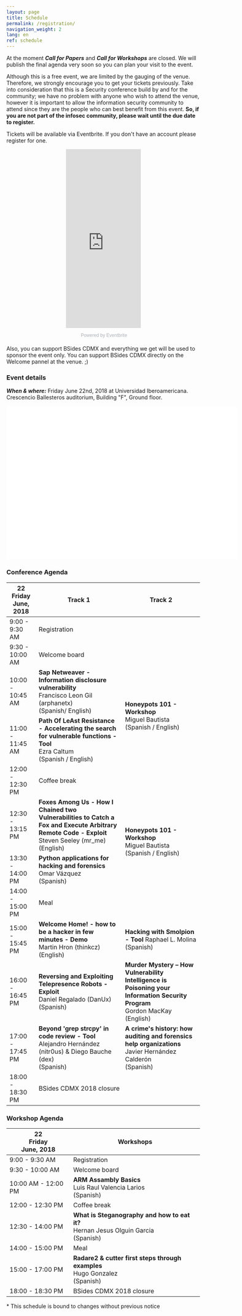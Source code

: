 ```yaml
---
layout: page
title: Schedule
permalink: /registration/
navigation_weight: 2
lang: en
ref: schedule
---
```


At the moment ***Call for Papers*** and ***Call for Workshops*** are closed. We will publish the final agenda very soon so you can plan your visit to the event.

Although this is a free event, we are limited by the gauging of the venue. Therefore, we strongly encourage you to get your tickets previously. Take into consideration that this is a Security conference build by and for the community; we have no problem with anyone who wish to attend the venue, however it is important to allow the information security community to attend since they are the people who can best benefit from this event. **So, if you are not part of the infosec community, please wait until the due date to register.**

Tickets will be available via Eventbrite. If you don't have an account please register for one.

<center>
<div style="width:195px; text-align:center;" ><iframe  src="https://www.eventbrite.es/countdown-widget?eid=46003210842" frameborder="0" height="466" width="195" marginheight="0" marginwidth="0" scrolling="no" allowtransparency="true"></iframe><div style="font-family:Helvetica, Arial; font-size:12px; padding:10px 0 5px; margin:2px; width:195px; text-align:center;" ><a class="powered-by-eb" style="color: #ADB0B6; text-decoration: none;" target="_blank" href="http://www.eventbrite.es/">Powered by Eventbrite</a></div></div>
</center>

Also, you can support BSides CDMX and everything we get will be used to sponsor the event only. You can support BSides CDMX directly on the Welcome pannel at the venue. ;) 

### Event details
***When & where:*** Friday June 22nd, 2018 at Universidad Iberoamericana. Crescencio Ballesteros auditorium, Building "F", Ground floor.

<center>
<div id="map" style="width:600px;height:400px;background:white"></div>
</center>
<script>
	function initMap() {
		var location = {lat: 19.370367, lng: -99.263951};
		var map = new google.maps.Map(document.getElementById('map'), {
			zoom: 15,
			center: location
		});
		var marker = new google.maps.Marker({
			position: location,
			map: map
		});
	}
</script>
<script async defer
	src="https://maps.googleapis.com/maps/api/js?key=AIzaSyCTNdMtg7T1tzmGaphNDlMD6SsDFPcOqEs&callback=initMap">
</script>

### Conference Agenda
<div class="agenda">
    <div class="table-responsive">
        <table class="table table-condensed table-bordered">
            <thead align="center">
                <tr>
                    <th class="agenda-date" class="active" >
                    	<div class="dayofmonth">22</div>
                        <div class="dayofweek">Friday</div>
                        <div class="shortdate text-muted">June, 2018</div>
                    </th>
                    <th class="agenda-title">Track 1</th>
                    <th class="agenda-title">Track 2</th>
                </tr>
            </thead>
            <tbody>
                <tr>
                    <td class="agenda-time">
                        9:00 - 9:30 AM 
                    </td>
                    <td class="agenda-events" colspan="2">
                        <div class="agenda-event">
                            Registration
                        </div>
                    </td>
                </tr>
                <tr>
                    <td class="agenda-time">
                        9:30 - 10:00 AM 
                    </td>
                    <td class="agenda-events" colspan="2">
                        <div class="agenda-event">
                            Welcome board
                        </div>
                    </td>
                </tr>
                <tr>
                    <td class="agenda-time">
                        10:00 - 10:45 AM 
                    </td>
                    <td class="agenda-events">
                        <div class="agenda-event">
                            <b>Sap Netweaver - Information disclosure vulnerability</b><br>
                            Francisco Leon Gil (arphanetx) <br>
                            (Spanish/ English)
                        </div>
                    </td>
                    <td class="agenda-events" rowspan="2">
                        <div class="agenda-event">
                            <b>Honeypots 101 - Workshop</b><br>
                            Miguel Bautista <br>
                            (Spanish / English)
                        </div>
                    </td>
                </tr>
                <tr>
                    <td class="agenda-time">
                        11:00 - 11:45 AM 
                    </td>
                    <td class="agenda-events">
                        <div class="agenda-event">
                            <b>Path Of LeAst Resistance - Accelerating the search for vulnerable functions - Tool</b> <br>
                            Ezra Caltum <br>
                            (Spanish / English)
                        </div>
                    </td>
                </tr>
                <tr>
                    <td class="agenda-time">
                        12:00 - 12:30 PM 
                    </td>
                    <td class="agenda-events" colspan="2">
                        <div class="agenda-event">
                            Coffee break
                        </div>
                    </td>
                </tr>
                <tr>
                    <td class="agenda-time">
                        12:30 - 13:15 PM 
                    </td>
                    <td class="agenda-events">
                        <div class="agenda-event">
                            <b>Foxes Among Us - How I Chained two Vulnerabilities to Catch a Fox and Execute Arbitrary Remote Code - Exploit</b><br>
                            Steven Seeley (mr_me)<br>
                            (English) 
                        </div>
                    </td>
                    <td class="agenda-events" rowspan="2">
                        <div class="agenda-event">
                            <b>Honeypots 101 - Workshop</b><br>
                            Miguel Bautista <br>
                            (Spanish / English)
                        </div>
                    </td>
                </tr>
                <tr>
                    <td class="agenda-time">
                        13:30 - 14:00 PM 
                    </td>
                    <td class="agenda-events">
                        <div class="agenda-event">
                            <b>Python applications for hacking and forensics</b><br>
                            Omar Vázquez <br>
                            (Spanish)
                        </div>
                    </td>
                </tr>
                <tr>
                    <td class="agenda-time">
                        14:00 - 15:00 PM 
                    </td>
                    <td class="agenda-events" colspan="2">
                        <div class="agenda-event">
                            Meal
                        </div>
                    </td>
                </tr>
                <tr>
                    <td class="agenda-time">
                        15:00 - 15:45 PM 
                    </td>
                    <td class="agenda-events">
                        <div class="agenda-event">
                            <b>Welcome Home! - how to be a hacker in few minutes - Demo</b><br>
                            Martin Hron (thinkcz)<br>
                            (English) 
                        </div>
                    </td>
                    <td class="agenda-events">
                        <div class="agenda-event">
                            <b>Hacking with Smolpion - Tool</b>
                            Raphael L. Molina<br>
                            (Spanish)
                        </div>
                    </td>
                </tr>
                <tr>
                    <td class="agenda-time">
                        16:00 - 16:45 PM 
                    </td>
                    <td class="agenda-events">
                        <div class="agenda-event">
                        	<b>Reversing and Exploiting Telepresence Robots - Exploit</b><br>
                            Daniel Regalado (DanUx)<br>
                            (Spanish) 
                        </div>
                    </td>
                    <td class="agenda-events">
                        <div class="agenda-event">
                            <b>Murder Mystery – How Vulnerability Intelligence is Poisoning your Information Security Program</b><br>
                            Gordon MacKay<br>
                            (English)
                        </div>
                    </td>
                </tr>
                <tr>
                    <td class="agenda-time">
                        17:00 - 17:45 PM 
                    </td>
                    <td class="agenda-events">
                        <div class="agenda-event">
                            <b>Beyond 'grep strcpy' in code review - Tool</b><br>
                            Alejandro Hernández (nitr0us) & Diego Bauche (dex)<br>
                            (Spanish)
                        </div>
                    </td>
                    <td class="agenda-events">
                        <div class="agenda-event">
                           	<b>A crime's history: how auditing and forensics help organizations</b><br>
                            Javier Hernández Calderón<br>
                            (Spanish)
                        </div>
                    </td>
                </tr>
                <tr>
                    <td class="agenda-time">
                        18:00 - 18:30 PM 
                    </td>
                    <td class="agenda-events" colspan="2">
                        <div class="agenda-event">
                            BSides CDMX 2018 closure
                        </div>
                    </td>
                </tr>
            </tbody>
        </table>
    </div>
</div>

### Workshop Agenda
<div class="agenda">
    <div class="table-responsive">
        <table class="table table-condensed table-bordered">
            <thead>
                <tr>
                    <th class="agenda-date" class="active" >
                    	<div class="dayofmonth">22</div>
                        <div class="dayofweek">Friday</div>
                        <div class="shortdate text-muted">June, 2018</div>
                    </th>
                    <th class="agenda-title">Workshops</th>
                </tr>
            </thead>
            <tbody>
                <tr>
                    <td class="agenda-time">
                        9:00 - 9:30 AM 
                    </td>
                    <td class="agenda-events">
                        <div class="agenda-event">
                            Registration
                        </div>
                    </td>
                </tr>
                <tr>
                    <td class="agenda-time">
                        9:30 - 10:00 AM 
                    </td>
                    <td class="agenda-events">
                        <div class="agenda-event">
                            Welcome board
                        </div>
                    </td>
                </tr>
                <tr>
                    <td class="agenda-time">
                        10:00 AM - 12:00 PM 
                    </td>
                    <td class="agenda-events">
                        <div class="agenda-event">
                            <b>ARM Assambly Basics</b><br>
                            Luis Raul Valencia Larios <br>
                            (Spanish)
                        </div>
                    </td>
                </tr>
                <tr>
                    <td class="agenda-time">
                        12:00 - 12:30 PM 
                    </td>
                    <td class="agenda-events">
                        <div class="agenda-event">
                            Coffee break
                        </div>
                    </td>
                </tr>
                <tr>
                    <td class="agenda-time">
                        12:30 - 14:00 PM 
                    </td>
                    <td class="agenda-events">
                        <div class="agenda-event">
                            <b>What is Steganography and how to eat it?</b><br>
                            Hernan Jesus Olguin Garcia <br>
                            (Spanish)
                        </div>
                    </td>
                </tr>
                <tr>
                    <td class="agenda-time">
                        14:00 - 15:00 PM 
                    </td>
                    <td class="agenda-events">
                        <div class="agenda-event">
                            Meal
                        </div>
                    </td>
                </tr>
                <tr>
                    <td class="agenda-time">
                        15:00 - 17:00 PM 
                    </td>
                    <td class="agenda-events">
                        <div class="agenda-event">
                            <b>Radare2 & cutter first steps through examples</b><br>
                            Hugo Gonzalez <br>
                            (Spanish)
                        </div>
                    </td>
                </tr>
                <tr>
                    <td class="agenda-time">
                        18:00 - 18:30 PM 
                    </td>
                    <td class="agenda-events">
                        <div class="agenda-event">
                            BSides CDMX 2018 closure
                        </div>
                    </td>
                </tr>
            </tbody>
        </table>
        * This schedule is bound to changes without previous notice
    </div>
</div>